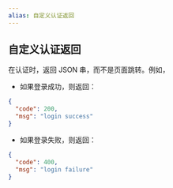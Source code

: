 ```yaml
---
alias: 自定义认证返回
---
```


## 自定义认证返回

在认证时，返回 JSON 串，而不是页面跳转。例如，

- 如果登录成功，则返回：

```json
{
  "code": 200,
  "msg": "login success" 
}
```

- 如果登录失败，则返回：

```json
{
  "code": 400,
  "msg": "login failure"
}
```
